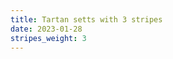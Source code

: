 ```yaml
---
title: Tartan setts with 3 stripes
date: 2023-01-28
stripes_weight: 3
---
```

<no value>

<no value>